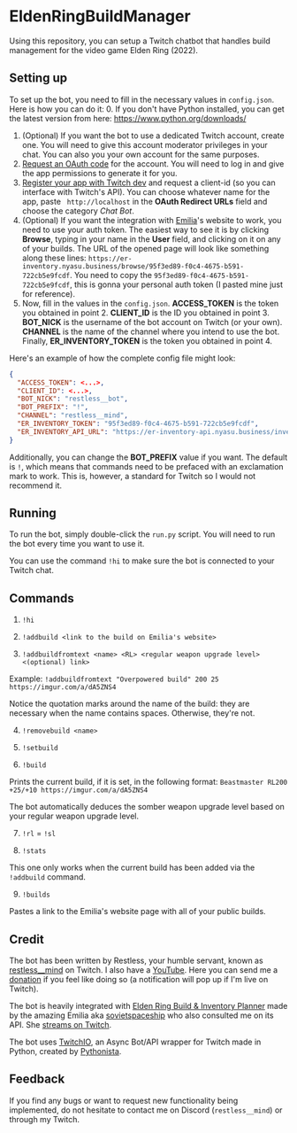 # EldenRingBuildManager

Using this repository, you can setup a Twitch chatbot that handles build management for the video game Elden Ring (2022).

## Setting up

To set up the bot, you need to fill in the necessary values in `config.json`. Here is how you can do it:
0. If you don't have Python installed, you can get the latest version from here: https://www.python.org/downloads/
1. (Optional) If you want the bot to use a dedicated Twitch account, create one. You will need to give this account moderator privileges in your chat. You can also you your own account for the same purposes.
2. [Request an OAuth code](https://twitchapps.com/tmi/) for the account. You will need to log in and give the app permissions to generate it for you.
3. [Register your app with Twitch dev](https://dev.twitch.tv/console/apps/create) and request a client-id (so you can interface with Twitch's API). You can choose whatever name for the app, paste ` http://localhost` in the **OAuth Redirect URLs** field and choose the category _Chat Bot_.
4. (Optional) If you want the integration with [Emilia](https://github.com/sovietspaceship)'s website to work, you need to use your auth token. The easiest way to see it is by clicking **Browse**, typing in your name in the **User** field, and clicking on it on any of your builds. The URL of the opened page will look like something along these lines: `https://er-inventory.nyasu.business/browse/95f3ed89-f0c4-4675-b591-722cb5e9fcdf`. You need to copy the `95f3ed89-f0c4-4675-b591-722cb5e9fcdf`, this is gonna your personal auth token (I pasted mine just for reference).
5. Now, fill in the values in the `config.json`. **ACCESS_TOKEN** is the token you obtained in point 2. **CLIENT_ID** is the ID you obtained in point 3. **BOT_NICK** is the username of the bot account on Twitch (or your own). **CHANNEL** is the name of the channel where you intend to use the bot. Finally, **ER_INVENTORY_TOKEN** is the token you obtained in point 4.

Here's an example of how the complete config file might look:
```json
{
  "ACCESS_TOKEN": <...>,
  "CLIENT_ID": <...>,
  "BOT_NICK": "restless__bot",
  "BOT_PREFIX": "!",
  "CHANNEL": "restless__mind",
  "ER_INVENTORY_TOKEN": "95f3ed89-f0c4-4675-b591-722cb5e9fcdf",
  "ER_INVENTORY_API_URL": "https://er-inventory-api.nyasu.business/inventories"
}
```

Additionally, you can change the **BOT_PREFIX** value if you want. The default is `!`, which means that commands need to be prefaced with an exclamation mark to work. This is, however, a standard for Twitch so I would not recommend it.

## Running
To run the bot, simply double-click the `run.py` script. You will need to run the bot every time you want to use it.

You can use the command `!hi` to make sure the bot is connected to your Twitch chat.

## Commands

1. `!hi`


2. `!addbuild <link to the build on Emilia's website>`


3. `!addbuildfromtext <name> <RL> <regular weapon upgrade level> <(optional) link>`

Example: `!addbuildfromtext "Overpowered build" 200 25 https://imgur.com/a/dA5ZNS4`

Notice the quotation marks around the name of the build: they are necessary when the name contains spaces. Otherwise, they're not.

4. `!removebuild <name>`


5. `!setbuild`


6. `!build`

Prints the current build, if it is set, in the following format: `Beastmaster RL200 +25/+10 https://imgur.com/a/dA5ZNS4`

The bot automatically deduces the somber weapon upgrade level based on your regular weapon upgrade level.

7. `!rl` = `!sl`


8. `!stats`

This one only works when the current build has been added via the `!addbuild` command.

9. `!builds`

Pastes a link to the Emilia's website page with all of your public builds.


## Credit
The bot has been written by Restless, your humble servant, known as [restless__mind](https://www.twitch.tv/restless__mind) on Twitch. I also have a [YouTube](https://www.youtube.com/channel/UCgl8Ce_MBxeHVEmRyZtRuew). Here you can send me a [donation](https://www.donationalerts.com/r/restless__mind) if you feel like doing so (a notification will pop up if I'm live on Twitch).

The bot is heavily integrated with [Elden Ring Build & Inventory Planner](https://er-inventory.nyasu.business/) made by the amazing Emilia aka [sovietspaceship](https://github.com/sovietspaceship) who also consulted me on its API. She [streams on Twitch](https://www.twitch.tv/sovietspaceship).

The bot uses [TwitchIO](https://github.com/PythonistaGuild/TwitchIO/tree/master), an Async Bot/API wrapper for Twitch made in Python, created by [Pythonista](https://github.com/PythonistaGuild).

## Feedback

If you find any bugs or want to request new functionality being implemented, do not hesitate to contact me on Discord (`restless__mind`) or through my Twitch.

